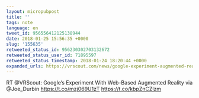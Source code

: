```yaml
---
layout: micropubpost
title: ''
tags: note
language: en
tweet_id: 956556412125138944
date: 2018-01-25 15:56:35 +0000
slug: '155635'
retweeted_status_id: 956230302703132672
retweeted_status_user_id: 71895597
retweeted_status_timestamp: 2018-01-24 18:20:44 +0000
expanded_urls: https://vrscout.com/news/google-experiment-augmented-reality-web/,https://twitter.com/VRScout/status/956230302703132672/photo/1,https://vrscout.com/news/google-experiment-augmented-reality-web/,https://twitter.com/VRScout/status/956230302703132672/photo/1
---
```

RT @VRScout: Google’s Experiment With Web-Based Augmented Reality via @Joe_Durbin https://t.co/mzj069U1zT https://t.co/kbpZnCZlzm
